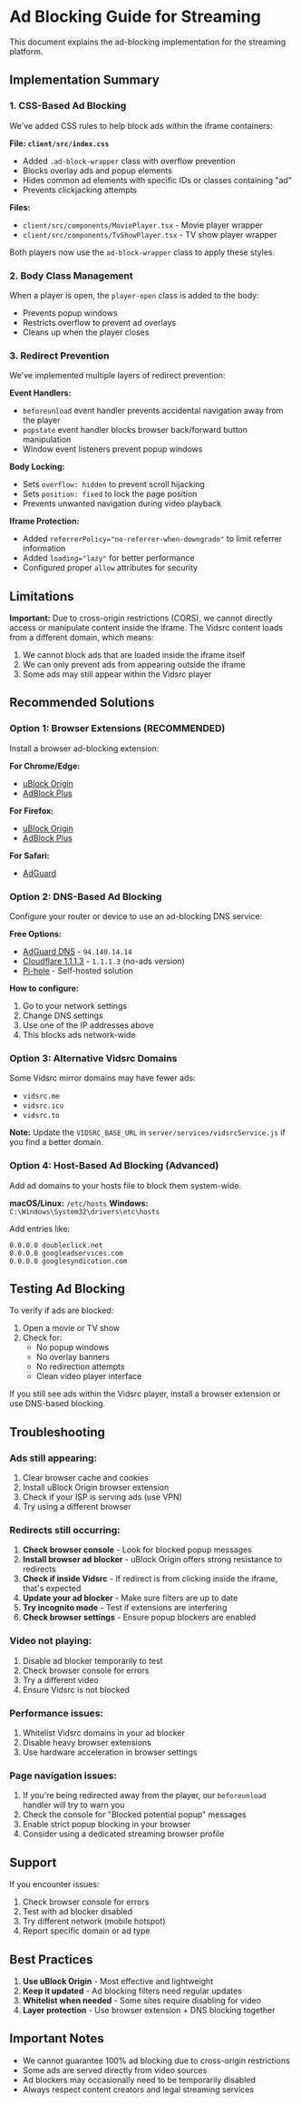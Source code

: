 # Ad Blocking Guide for Streaming

This document explains the ad-blocking implementation for the streaming platform.

## Implementation Summary

### 1. CSS-Based Ad Blocking

We've added CSS rules to help block ads within the iframe containers:

**File: `client/src/index.css`**
- Added `.ad-block-wrapper` class with overflow prevention
- Blocks overlay ads and popup elements
- Hides common ad elements with specific IDs or classes containing "ad"
- Prevents clickjacking attempts

**Files:**
- `client/src/components/MoviePlayer.tsx` - Movie player wrapper
- `client/src/components/TvShowPlayer.tsx` - TV show player wrapper

Both players now use the `ad-block-wrapper` class to apply these styles.

### 2. Body Class Management

When a player is open, the `player-open` class is added to the body:
- Prevents popup windows
- Restricts overflow to prevent ad overlays
- Cleans up when the player closes

### 3. Redirect Prevention

We've implemented multiple layers of redirect prevention:

**Event Handlers:**
- `beforeunload` event handler prevents accidental navigation away from the player
- `popstate` event handler blocks browser back/forward button manipulation
- Window event listeners prevent popup windows

**Body Locking:**
- Sets `overflow: hidden` to prevent scroll hijacking
- Sets `position: fixed` to lock the page position
- Prevents unwanted navigation during video playback

**Iframe Protection:**
- Added `referrerPolicy="no-referrer-when-downgrade"` to limit referrer information
- Added `loading="lazy"` for better performance
- Configured proper `allow` attributes for security

## Limitations

**Important:** Due to cross-origin restrictions (CORS), we cannot directly access or manipulate content inside the iframe. The Vidsrc content loads from a different domain, which means:

1. We cannot block ads that are loaded inside the iframe itself
2. We can only prevent ads from appearing outside the iframe
3. Some ads may still appear within the Vidsrc player

## Recommended Solutions

### Option 1: Browser Extensions (RECOMMENDED)

Install a browser ad-blocking extension:

**For Chrome/Edge:**
- [uBlock Origin](https://chrome.google.com/webstore/detail/ublock-origin/cjpalhdlnbpafiamejdnhcphjbkeiagm)
- [AdBlock Plus](https://chrome.google.com/webstore/detail/adblock-plus-free-ad-bloc/cfhdojbkjhnklbpkdaibdccddilifddb)

**For Firefox:**
- [uBlock Origin](https://addons.mozilla.org/en-US/firefox/addon/ublock-origin/)
- [AdBlock Plus](https://addons.mozilla.org/en-US/firefox/addon/adblock-plus/)

**For Safari:**
- [AdGuard](https://adguard.com/en/adguard-safari/overview.html)

### Option 2: DNS-Based Ad Blocking

Configure your router or device to use an ad-blocking DNS service:

**Free Options:**
- [AdGuard DNS](https://adguard.com/en/adguard-dns/overview.html) - `94.140.14.14`
- [Cloudflare 1.1.1.3](https://1.1.1.1/dns/) - `1.1.1.3` (no-ads version)
- [Pi-hole](https://pi-hole.net/) - Self-hosted solution

**How to configure:**
1. Go to your network settings
2. Change DNS settings
3. Use one of the IP addresses above
4. This blocks ads network-wide

### Option 3: Alternative Vidsrc Domains

Some Vidsrc mirror domains may have fewer ads:
- `vidsrc.me`
- `vidsrc.icu`
- `vidsrc.to`

**Note:** Update the `VIDSRC_BASE_URL` in `server/services/vidsrcService.js` if you find a better domain.

### Option 4: Host-Based Ad Blocking (Advanced)

Add ad domains to your hosts file to block them system-wide.

**macOS/Linux:** `/etc/hosts`
**Windows:** `C:\Windows\System32\drivers\etc\hosts`

Add entries like:
```
0.0.0.0 doubleclick.net
0.0.0.0 googleadservices.com
0.0.0.0 googlesyndication.com
```

## Testing Ad Blocking

To verify if ads are blocked:

1. Open a movie or TV show
2. Check for:
   - No popup windows
   - No overlay banners
   - No redirection attempts
   - Clean video player interface

If you still see ads within the Vidsrc player, install a browser extension or use DNS-based blocking.

## Troubleshooting

### Ads still appearing:
1. Clear browser cache and cookies
2. Install uBlock Origin browser extension
3. Check if your ISP is serving ads (use VPN)
4. Try using a different browser

### Redirects still occurring:
1. **Check browser console** - Look for blocked popup messages
2. **Install browser ad blocker** - uBlock Origin offers strong resistance to redirects
3. **Check if inside Vidsrc** - If redirect is from clicking inside the iframe, that's expected
4. **Update your ad blocker** - Make sure filters are up to date
5. **Try incognito mode** - Test if extensions are interfering
6. **Check browser settings** - Ensure popup blockers are enabled

### Video not playing:
1. Disable ad blocker temporarily to test
2. Check browser console for errors
3. Try a different video
4. Ensure Vidsrc is not blocked

### Performance issues:
1. Whitelist Vidsrc domains in your ad blocker
2. Disable heavy browser extensions
3. Use hardware acceleration in browser settings

### Page navigation issues:
1. If you're being redirected away from the player, our `beforeunload` handler will try to warn you
2. Check the console for "Blocked potential popup" messages
3. Enable strict popup blocking in your browser
4. Consider using a dedicated streaming browser profile

## Support

If you encounter issues:
1. Check browser console for errors
2. Test with ad blocker disabled
3. Try different network (mobile hotspot)
4. Report specific domain or ad type

## Best Practices

1. **Use uBlock Origin** - Most effective and lightweight
2. **Keep it updated** - Ad blocking filters need regular updates
3. **Whitelist when needed** - Some sites require disabling for video
4. **Layer protection** - Use browser extension + DNS blocking together

## Important Notes

- We cannot guarantee 100% ad blocking due to cross-origin restrictions
- Some ads are served directly from video sources
- Ad blockers may occasionally need to be temporarily disabled
- Always respect content creators and legal streaming services
